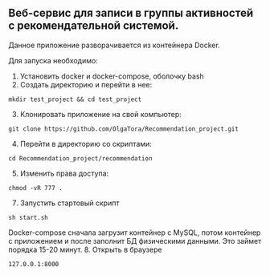## Веб-сервис для записи в группы активностей с рекомендательной системой.

Данное приложение разворачивается из контейнера Docker.

Для запуска необходимо:

1. Установить docker и docker-compose, оболочку bash
2. Создать директорию и перейти в нее:
```
mkdir test_project && cd test_project
```
3. Клонировать приложение на свой компьютер:
```
git clone https://github.com/OlgaTora/Recommendation_project.git
```
4. Перейти в директорию со скриптами:
```
cd Recommendation_project/recommendation
```
5. Изменить права доступа:
```
chmod -vR 777 .
```
7. Запустить стартовый скрипт
```
sh start.sh
```
Docker-compose сначала загрузит контейнер с MySQL, потом контейнер с приложением и после заполнит БД физическими данными. Это займет порядка 15-20 минут. 
8. Открыть в браузере
```
127.0.0.1:8000
```
